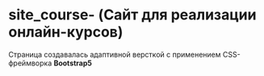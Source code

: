 # site_course- (Сайт для реализации онлайн-курсов)

Страница создавалась адаптивной версткой с применением CSS-фреймворка **Bootstrap5**
